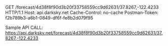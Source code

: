 GET /forecast/4d38f8f90d3b20f33758559cc9d62631/37.8267,-122.4233 HTTP/1.1
Host: api.darksky.net
Cache-Control: no-cache
Postman-Token: f2b789b3-a6b1-0849-df6f-fe8b2d079f95

Sample API CALL: https://api.darksky.net/forecast/4d38f8f90d3b20f33758559cc9d62631/37.8267,-122.4233